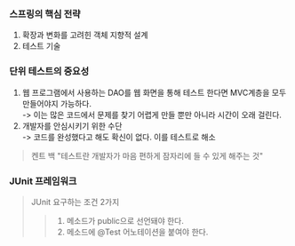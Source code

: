 ### 스프링의 핵심 전략
1. 확장과 변화를 고려힌 객체 지향적 설계
2. 테스트 기술

### 단위 테스트의 중요성
1. 웹 프로그램에서 사용하는 DAO를 웹 화면을 통해 테스트 한다면 MVC계층을 모두 만들어야지 가능하다.   
    -> 이는 많은 코드에서 문제를 찾기 어렵게 만들 뿐만 아니라 시간이 오래 걸린다.
2. 개발자를 안심시키기 위한 수단  
    -> 코드를 완성했다고 해도 확신이 없다. 이를 테스트로 해소

> 켄트 백 "테스트란 개발자가 마음 편하게 잠자리에 들 수 있게 해주는 것"
### JUnit 프레임워크
> JUnit 요구하는 조건 2가지
> > 1. 메소드가 public으로 선언돼야 한다.   
> > 2. 메소드에 @Test 어노테이션을 붙여야 한다.

 
